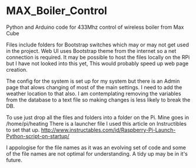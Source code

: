 # MAX_Boiler_Control
Python and Arduino code for 433Mhz control of wireless boiler from Max Cube

Files include folders for Bootstrap switches which may or may not get used in the project. Web UI uses Bootstrap theme from the internet so a net connection is required. It may be possible to host the files locally on the RPi but I have not looked into this yet, This would probably speed up web page creation.

The config for the system is set up for my system but there is an Admin page that alows changing of most of the main settings. I need to add the weather location to that also. I am contemplating removing the variables from the database to a text file so making changes is less likely to break the DB.

To use just drop all the files and folders into a folder on the Pi. Mine goes in /home/pi/heating There is a launcher file I used this article on Instructibles to set that up. http://www.instructables.com/id/Raspberry-Pi-Launch-Python-script-on-startup/ 

I appologise for the file names as it was an evolving set of code and some of the file names are not optimal for understanding. A tidy up may be in it's future.
